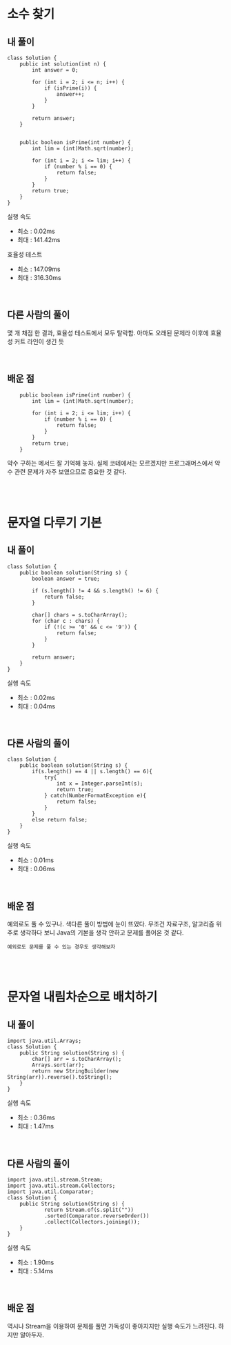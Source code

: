 # 소수 찾기

## 내 풀이

```
class Solution {
    public int solution(int n) {
        int answer = 0;

        for (int i = 2; i <= n; i++) {
            if (isPrime(i)) {
                answer++;
            }
        }

        return answer;
    }


    public boolean isPrime(int number) {
        int lim = (int)Math.sqrt(number);

        for (int i = 2; i <= lim; i++) {
            if (number % i == 0) {
                return false;
            }
        }
        return true;
    }
}
```

실행 속도
- 최소 : 0.02ms
- 최대 : 141.42ms

효율성 테스트
- 최소 : 147.09ms
- 최대 : 316.30ms

<br/>

## 다른 사람의 풀이

몇 개 채점 한 결과, 효율성 테스트에서 모두 탈락함. 아마도 오래된 문제라 이후에 효율성 커트 라인이 생긴 듯

<br/>

## 배운 점

```
    public boolean isPrime(int number) {
        int lim = (int)Math.sqrt(number);

        for (int i = 2; i <= lim; i++) {
            if (number % i == 0) {
                return false;
            }
        }
        return true;
    }
```

약수 구하는 메서드 잘 기억해 놓자. 실제 코테에서는 모르겠지만 프로그래머스에서 약수 관련 문제가 자주 보였으므로 중요한 것 같다.

<br/>
<br/>

# 문자열 다루기 기본

## 내 풀이

```
class Solution {
    public boolean solution(String s) {
        boolean answer = true;

        if (s.length() != 4 && s.length() != 6) {
            return false;
        }

        char[] chars = s.toCharArray();
        for (char c : chars) {
            if (!(c >= '0' && c <= '9')) {
                return false;
            }
        }

        return answer;
    }
}
```

실행 속도
- 최소 : 0.02ms
- 최대 : 0.04ms

<br/>

## 다른 사람의 풀이

```
class Solution {
    public boolean solution(String s) {
        if(s.length() == 4 || s.length() == 6){
            try{
                int x = Integer.parseInt(s);
                return true;
            } catch(NumberFormatException e){
                return false;
            }
        }
        else return false;
    }
}
```

실행 속도
- 최소 : 0.01ms
- 최대 : 0.06ms

<br/>

## 배운 점

예외로도 풀 수 있구나. 색다른 풀이 방법에 눈이 뜨였다. 무조건 자료구조, 알고리즘 위주로 생각하다 보니 Java의 기본을 생각 안하고 문제를 풀어온 것 같다.

`예외로도 문제를 풀 수 있는 경우도 생각해보자`

<br/>
<br/>

# 문자열 내림차순으로 배치하기

## 내 풀이

```
import java.util.Arrays;
class Solution {
    public String solution(String s) {
        char[] arr = s.toCharArray();
        Arrays.sort(arr);
        return new StringBuilder(new String(arr)).reverse().toString();
    }
}
```

실행 속도
- 최소 : 0.36ms
- 최대 : 1.47ms

<br/>

## 다른 사람의 풀이

```
import java.util.stream.Stream;
import java.util.stream.Collectors;
import java.util.Comparator;
class Solution {
    public String solution(String s) {
            return Stream.of(s.split(""))
            .sorted(Comparator.reverseOrder())
            .collect(Collectors.joining());
    }
}
```

실행 속도
- 최소 : 1.90ms
- 최대 : 5.14ms

<br/>

## 배운 점

역시나 Stream을 이용하여 문제를 풀면 가독성이 좋아지지만 실행 속도가 느려진다. 하지만 알아두자.

